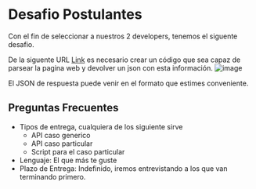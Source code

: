# Desafio Postulantes

Con el fin de seleccionar a nuestros 2 developers, tenemos el siguente desafio.

De la siguente URL [Link](https://www.sii.cl/servicios_online/1047-nomina_inst_financieras-1714.html) es necesario crear un código que sea capaz de parsear la pagina web y devolver un json con esta información.
![image](https://user-images.githubusercontent.com/3030497/164536276-9eb79d10-4fb0-4943-a15f-2536a8586330.png)

El JSON de respuesta puede venir en el formato que estimes conveniente.

## Preguntas Frecuentes

- Tipos de entrega, cualquiera de los siguiente sirve
  - API caso generico
  - API caso particular
  - Script para el caso particular
- Lenguaje: El que más te guste
- Plazo de Entrega: Indefinido, iremos entrevistando a los que van terminando primero.
